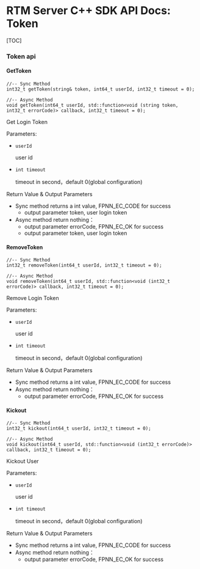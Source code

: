 # RTM Server C++ SDK API Docs: Token

[TOC]

### Token api



#### GetToken

	//-- Sync Method
	int32_t getToken(string& token, int64_t userId, int32_t timeout = 0);
	
	//-- Async Method
	void getToken(int64_t userId, std::function<void (string token, int32_t errorCode)> callback, int32_t timeout = 0);

Get Login Token

Parameters:

+ `userId` 

  user id

+ `int timeout`

  timeout in second，default 0(global configuration)


Return Value & Output Parameters

+ Sync method returns a int value, FPNN_EC_CODE for success
  * output parameter token, user login token
+ Async method return nothing：
  * output parameter errorCode, FPNN_EC_OK for success
  * output parameter token, user login token



#### RemoveToken

	//-- Sync Method
	int32_t removeToken(int64_t userId, int32_t timeout = 0);
	
	//-- Async Method
	void removeToken(int64_t userId, std::function<void (int32_t errorCode)> callback, int32_t timeout = 0);

Remove Login Token

Parameters:

+ `userId` 

  user id

+ `int timeout`

  timeout in second，default 0(global configuration)


Return Value & Output Parameters

+ Sync method returns a int value, FPNN_EC_CODE for success
+ Async method return nothing：
  * output parameter errorCode, FPNN_EC_OK for success



#### Kickout

	//-- Sync Method
	int32_t kickout(int64_t userId, int32_t timeout = 0);
	
	//-- Async Method
	void kickout(int64_t userId, std::function<void (int32_t errorCode)> callback, int32_t timeout = 0);

Kickout User

Parameters:

+ `userId` 

  user id

+ `int timeout`

  timeout in second，default 0(global configuration)


Return Value & Output Parameters

+ Sync method returns a int value, FPNN_EC_CODE for success
+ Async method return nothing：
  * output parameter errorCode, FPNN_EC_OK for success

